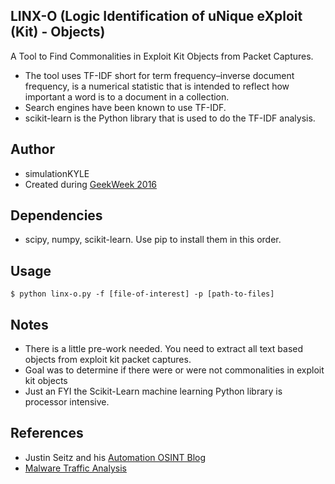 ## LINX-O (Logic Identification of uNique eXploit (Kit) - Objects) 

A Tool to Find Commonalities in Exploit Kit Objects from Packet Captures. <br />

* The tool uses TF-IDF short for term frequency–inverse document frequency, is a numerical statistic that is intended to reflect how important a word is to a document in a collection. 
* Search engines have been known to use TF-IDF.
* scikit-learn is the Python library that is used to do the TF-IDF analysis.

## Author
* simulationKYLE
* Created during [GeekWeek 2016](https://g33kw33k.ca/en/index.html)

## Dependencies
* scipy, numpy, scikit-learn. Use pip to install them in this order.

## Usage
```
$ python linx-o.py -f [file-of-interest] -p [path-to-files]
```

## Notes
* There is a little pre-work needed. You need to extract all text based objects from exploit kit packet captures. 
* Goal was to determine if there were or were not commonalities in exploit kit objects
* Just an FYI the Scikit-Learn machine learning Python library is processor intensive.

## References
* Justin Seitz and his [Automation OSINT Blog](http://www.automatingosint.com/blog/2016/09/dark-web-osint-part-four-using-scikit-learn-to-find-hidden-service-clones/)
* [Malware Traffic Analysis](http://www.malware-traffic-analysis.net/)
